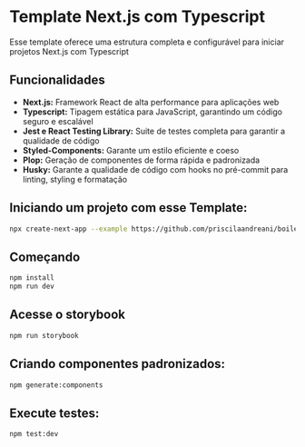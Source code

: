 # Template Next.js com Typescript

Esse template oferece uma estrutura completa e configurável para iniciar projetos Next.js com Typescript

## Funcionalidades

- **Next.js:** Framework React de alta performance para aplicações web
- **Typescript:** Tipagem estática para JavaScript, garantindo um código seguro e escalável
- **Jest e React Testing Library:** Suite de testes completa para garantir a qualidade de código
- **Styled-Components:** Garante um estilo eficiente e coeso
- **Plop:** Geração de componentes de forma rápida e padronizada
- **Husky:** Garante a qualidade de código com hooks no pré-commit para linting, styling e formatação

## Iniciando um projeto com esse Template:

```bash
npx create-next-app --example https://github.com/priscilaandreani/boilerplate-next
```

## Começando

```bash
npm install
npm run dev
```

## Acesse o storybook

```bash
npm run storybook
```

## Criando componentes padronizados:

```bash
npm generate:components
```

## Execute testes:

```bash
npm test:dev
```
